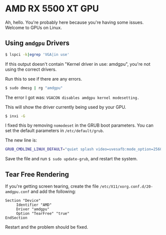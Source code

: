 # AMD RX 5500 XT GPU

Ah, hello. You're probably here because you're having some issues. Welcome to GPUs on Linux.

## Using `amdgpu` Drivers

```bash
$ lspci -k|egrep 'VGA|in use'
```

If this output doesn't contain "Kernel driver in use: amdgpu", you're not using the correct drivers.

Run this to see if there are any errors.

```bash
$ sudo dmesg | rg "amdgpu"
```

The error I got was: `VGACON disables amdgpu kernel modesetting.`

This will show the driver currently being used by your GPU.

```bash
$ inxi -G
```

I fixed this by removing `nomodeset` in the GRUB boot parameters. You can set the default parameters in `/etc/default/grub`.

The new line is:

```bash
GRUB_CMDLINE_LINUX_DEFAULT="quiet splash video=uvesafb:mode_option=2560x1440-24,mtrr=3,scroll=ywrap"
```

Save the file and run `$ sudo update-grub`, and restart the system.

## Tear Free Rendering

If you're getting screen tearing, create the file `/etc/X11/xorg.conf.d/20-amdgpu.conf` and add the following:

```
Section "Device"
     Identifier "AMD"
     Driver "amdgpu"
     Option "TearFree" "true"
EndSection
```

Restart and the problem should be fixed.
